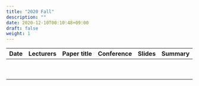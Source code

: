 ```yaml
---
title: "2020 Fall"
description: ""
date: 2020-12-10T00:10:48+09:00
draft: false
weight: 1
---
```


| Date | Lecturers | Paper title | Conference | Slides | Summary |
| ---- | --------- | ----------- | ---------- | ------ | ------- |
|      |           |             |            |        |         |
|      |           |             |            |        |         |
|      |           |             |            |        |         |
|      |           |             |            |        |         |
|      |           |             |            |        |         |
|      |           |             |            |        |         |
|      |           |             |            |        |         |
|      |           |             |            |        |         |
|      |           |             |            |        |         |

